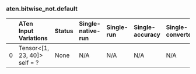 ### aten.bitwise_not.default
|    | ATen Input Variations        | Status   | Single-native-run   | Single-run   | Single-accuracy   | Single-converted   |
|---:|:-----------------------------|:---------|:--------------------|:-------------|:------------------|:-------------------|
|  0 | Tensor<[1, 23, 40]> self = ? | None     | N/A                 | N/A          | N/A               | N/A                |

